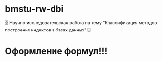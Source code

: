 # bmstu-rw-dbi
🗄 Научно-исследовательская работа на тему "Классификация методов построения индексов в базах данных" 🗄

# Оформление формул!!!
